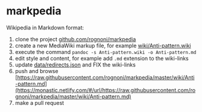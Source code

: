 # markpedia

Wikipedia in Markdown format:

1. clone the project [github.com/rognoni/markpedia](https://github.com/rognoni/markpedia)
1. create a new MediaWiki markup file, for example [wiki/Anti-pattern.wiki](https://en.wikipedia.org/w/index.php?title=Anti-pattern&action=edit)
1. execute the command `pandoc -s Anti-pattern.wiki -o Anti-pattern.md`
1. edit style and content, for example add `.md` extension to the wiki-links
1. update [data/redirects.json](data/redirects.json) and FIX the wiki-links
1. push and browse [https://raw.githubusercontent.com/rognoni/markpedia/master/wiki/Anti-pattern.md](https://monastic.netlify.com/#/url/https://raw.githubusercontent.com/rognoni/markpedia/master/wiki/Anti-pattern.md)
1. make a pull request
